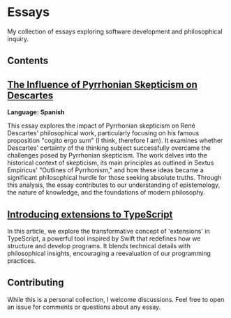 # Essays

My collection of essays exploring software development and philosophical inquiry.

## Contents

## [The Influence of Pyrrhonian Skepticism on Descartes](philosophy/escepticismo_pirronico.pdf)
**Language: Spanish**

This essay explores the impact of Pyrrhonian skepticism on René Descartes' philosophical work, particularly focusing on his famous proposition "cogito ergo sum" (I think, therefore I am). It examines whether Descartes' certainty of the thinking subject successfully overcame the challenges posed by Pyrrhonian skepticism. The work delves into the historical context of skepticism, its main principles as outlined in Sextus Empiricus' "Outlines of Pyrrhonism," and how these ideas became a significant philosophical hurdle for those seeking absolute truths. Through this analysis, the essay contributes to our understanding of epistemology, the nature of knowledge, and the foundations of modern philosophy.

## [Introducing extensions to TypeScript](https://depa-thoughts.vercel.app/extensions-typescript/)
In this article, we explore the transformative concept of 'extensions' in TypeScript, a powerful tool inspired by Swift that redefines how we structure and develop programs. It blends technical details with philosophical insights, encouraging a reevaluation of our programming practices.

## Contributing

While this is a personal collection, I welcome discussions. Feel free to open an issue for comments or questions about any essay.

